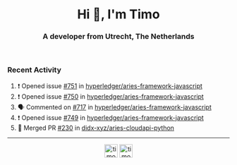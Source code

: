 <h1 align="center">Hi 👋, I'm Timo</h1>
<h3 align="center">A developer from Utrecht, The Netherlands</h3>
<br/>
<!-- https://github.com/rahuldkjain/github-profile-readme-generator --!>

<!--  <p align="left"><img src="https://github-readme-stats.vercel.app/api?username=timoglastra&show_icons=true&count_private=true&" alt="timoglastra" /></p> --!>

<!--
Github language stats
<p align="left"><img src="https://github-readme-stats.vercel.app/api/top-langs/?username=timoglastra&layout=compact" alt="timoglastra" /><p>
-->

<!-- Codestats language stats -->
<!-- <p align="left"><img src="https://codestats-readme.vercel.app/api/top-langs/?username=timoglastra&layout=compact&language_count=12" alt="timoglastra" /><p>    --!>
  
<h3>Recent Activity</h3>

<!--START_SECTION:activity-->
1. ❗️ Opened issue [#751](https://github.com/hyperledger/aries-framework-javascript/issues/751) in [hyperledger/aries-framework-javascript](https://github.com/hyperledger/aries-framework-javascript)
2. ❗️ Opened issue [#750](https://github.com/hyperledger/aries-framework-javascript/issues/750) in [hyperledger/aries-framework-javascript](https://github.com/hyperledger/aries-framework-javascript)
3. 🗣 Commented on [#717](https://github.com/hyperledger/aries-framework-javascript/issues/717) in [hyperledger/aries-framework-javascript](https://github.com/hyperledger/aries-framework-javascript)
4. ❗️ Opened issue [#749](https://github.com/hyperledger/aries-framework-javascript/issues/749) in [hyperledger/aries-framework-javascript](https://github.com/hyperledger/aries-framework-javascript)
5. 🎉 Merged PR [#230](https://github.com/didx-xyz/aries-cloudapi-python/pull/230) in [didx-xyz/aries-cloudapi-python](https://github.com/didx-xyz/aries-cloudapi-python)
<!--END_SECTION:activity-->

---

<p align="center">
<a href="https://twitter.com/timoglastra" target="blank"><img align="center" src="https://cdn.jsdelivr.net/npm/simple-icons@3.0.1/icons/twitter.svg" alt="timoglastra" height="30" width="30" /></a>
<a href="https://linkedin.com/in/timoglastra" target="blank"><img align="center" src="https://cdn.jsdelivr.net/npm/simple-icons@3.0.1/icons/linkedin.svg" alt="timoglastra" height="30" width="30" /></a>
</p>



